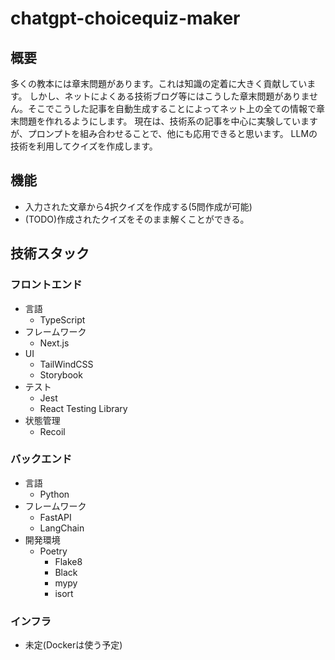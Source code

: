 # chatgpt-choicequiz-maker

## 概要
多くの教本には章末問題があります。これは知識の定着に大きく貢献しています。
しかし、ネットによくある技術ブログ等にはこうした章末問題がありません。そこでこうした記事を自動生成することによってネット上の全ての情報で章末問題を作れるようにします。
現在は、技術系の記事を中心に実験していますが、プロンプトを組み合わせることで、他にも応用できると思います。
LLMの技術を利用してクイズを作成します。

## 機能
- 入力された文章から4択クイズを作成する(5問作成が可能)
- (TODO)作成されたクイズをそのまま解くことができる。

## 技術スタック

### フロントエンド
- 言語
    - TypeScript
- フレームワーク
    - Next.js
- UI
    - TailWindCSS
    - Storybook
- テスト
  - Jest
  - React Testing Library
- 状態管理
    - Recoil

### バックエンド
- 言語
  - Python
- フレームワーク
  - FastAPI
  - LangChain
- 開発環境
  - Poetry
    - Flake8
    - Black
    - mypy
    - isort

### インフラ
- 未定(Dockerは使う予定)

 

 


